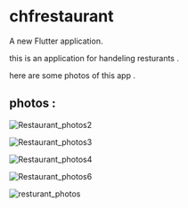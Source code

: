 # chfrestaurant

A new Flutter application.

this is an application for handeling resturants . 

here are some photos of this app .

## photos :

![Restaurant_photos2](https://user-images.githubusercontent.com/79783493/120555547-78321100-c410-11eb-88d3-0128d5024cc9.jpg)

![Restaurant_photos3](https://user-images.githubusercontent.com/79783493/120555776-ce06b900-c410-11eb-940b-b7082d66836b.jpg)

![Restaurant_photos4](https://user-images.githubusercontent.com/79783493/120555823-dfe85c00-c410-11eb-8f2c-95a1487ec091.jpg)

![Restaurant_photos6](https://user-images.githubusercontent.com/79783493/120555871-f1316880-c410-11eb-8f7a-31d45a2bf92d.jpg)

![resturant_photos](https://user-images.githubusercontent.com/79783493/120555987-2047da00-c411-11eb-8ada-d9282953a472.png)
